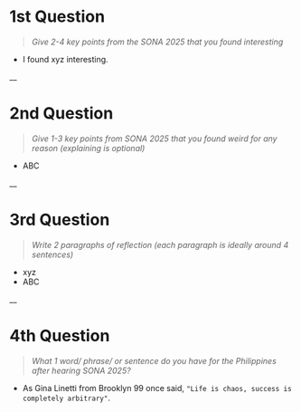 # **1st Question**
> *Give 2-4 key points from the SONA 2025 that you found interesting*
- I found xyz interesting. 

__
# **2nd Question**
> *Give 1-3 key points from SONA 2025 that you found weird for any reason (explaining is optional)*
- ABC 

__
# **3rd Question**
> *Write 2 paragraphs of reflection (each paragraph is ideally around 4 sentences)*
- xyz 
- ABC 

__
# **4th Question**
> *What 1 word/ phrase/ or sentence do you have for the Philippines after hearing SONA 2025?*
- As Gina Linetti from Brooklyn 99 once said, `"Life is chaos, success is completely arbitrary"`. 